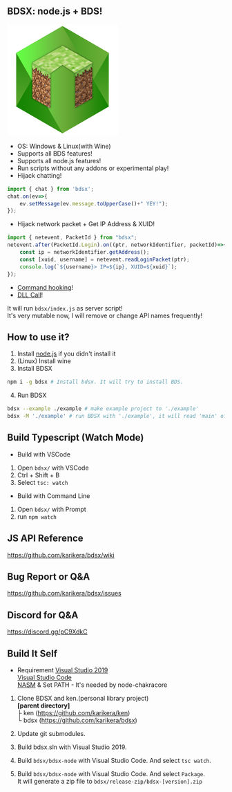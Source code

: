 
## BDSX: node.js + BDS!
![logo](icon.png)  
* OS: Windows & Linux(with Wine)
* Supports all BDS features!
* Supports all node.js features!
* Run scripts without any addons or experimental play!
* Hijack chatting!
```ts
import { chat } from 'bdsx';
chat.on(ev=>{
    ev.setMessage(ev.message.toUpperCase()+" YEY!");
});
```
* Hijack network packet + Get IP Address & XUID!
```ts
import { netevent, PacketId } from "bdsx";
netevent.after(PacketId.Login).on((ptr, networkIdentifier, packetId)=>{
    const ip = networkIdentifier.getAddress();
    const [xuid, username] = netevent.readLoginPacket(ptr);
    console.log(`${username}> IP=${ip}, XUID=${xuid}`);
});
```
* [Command hooking](https://github.com/karikera/bdsx/wiki/Command-Hooking)!
* [DLL Call](https://github.com/karikera/bdsx/wiki/Call-DLL-Directly)!
  
It will run `bdsx/index.js` as server script!  
It's very mutable now, I will remove or change API names frequently!  

## How to use it?
1. Install [node.js](https://nodejs.org/en/) if you didn't install it
2. (Linux) Install wine
3. Install BDSX
```sh
npm i -g bdsx # Install bdsx. It will try to install BDS.
```
4. Run BDSX
```sh
bdsx --example ./example # make example project to './example'
bdsx -M './example' # run BDSX with './example', it will read 'main' of 'path/package.json'
```

## Build Typescript (Watch Mode)
* Build with VSCode
1. Open `bdsx/` with VSCode
2. Ctrl + Shift + B
3. Select `tsc: watch`

* Build with Command Line
1. Open `bdsx/` with Prompt
2. run `npm watch`

## JS API Reference
https://github.com/karikera/bdsx/wiki

## Bug Report or Q&A
https://github.com/karikera/bdsx/issues

## Discord for Q&A
https://discord.gg/pC9XdkC

## Build It Self
* Requirement
[Visual Studio 2019](https://visualstudio.microsoft.com/)  
[Visual Studio Code](https://code.visualstudio.com/)  
[NASM](https://www.nasm.us/) & Set PATH - It's needed by node-chakracore  

1. Clone BDSX and ken.(personal library project)  
**[parent directory]**  
├ ken (https://github.com/karikera/ken)  
└ bdsx (https://github.com/karikera/bdsx)  

2. Update git submodules.

3. Build bdsx.sln with Visual Studio 2019.

4. Build `bdsx/bdsx-node` with Visual Studio Code. And select `tsc watch`.

5. Build `bdsx/bdsx-node` with Visual Studio Code. And select `Package`.  
 It will generate a zip file to `bdsx/release-zip/bdsx-[version].zip`

